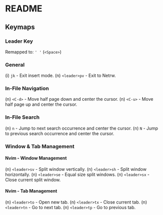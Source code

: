 # README

## Keymaps
### Leader Key
Remapped to: `' '` (`<Space>`)

### General
(i) `jk` - Exit insert mode.
(n) `<leader>pv` - Exit to Netrw.

### In-File Navigation
(n) `<C-d>` - Move half page down and center the cursor.
(n) `<C-u>` - Move half page up and center the cursor.

### In-File Search
(n) `n` - Jump to next search occurrence and center the cursor.
(n) `N` - Jump to previous search occurrence and center the cursor.

### Window & Tab Management
#### Nvim - Window Management
(n) `<leader>sv` - Split window vertically.
(n) `<leader>sh` - Split window horizontally.
(n) `<leader>se` - Equal size split windows.
(n) `<leader>sx` - Close current split window.

#### Nvim - Tab Management
(n) `<leader>to` - Open new tab.
(n) `<leader>tx` - Close current tab.
(n) `<leader>tn` - Go to next tab.
(n) `<leader>tp` - Go to previous tab.
